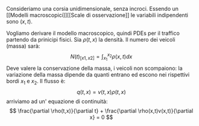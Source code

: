 Consideriamo una corsia unidimensionale, senza incroci. Essendo un [[Modelli macroscopici]][[Scale di osservazione]] le variabili indipendenti sono $(x,t)$.

Vogliamo derivare il modello macroscopico, quindi PDEs per il traffico partendo da prinicipi fisici. Sia $\rho(t,x)$ la densità. Il numero dei veicoli (massa) sarà:
$$
N(t)_{[x1,x2]} = \int_{x_1}^{x_2} \rho(x,t) dx
$$
Deve valere la conservazione della massa, i veicoli non scompaiono: la variazione della massa dipende da quanti entrano ed escono nei rispettivi bordi $x_1$ e $x_2$.
Il flusso è:
$$
q(t,x) = v(t,x)\rho(t,x)
$$
arriviamo ad un' equazione di continuità:
$$
\frac{\partial \rho(t,x)}{\partial t} + \frac{\partial \rho(x,t)v(x,t)}{\partial x} = 0
$$
